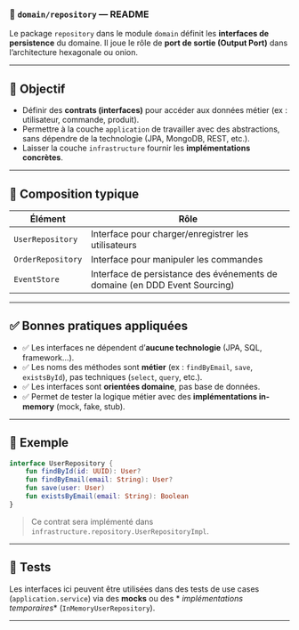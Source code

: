 ### 📁 `domain/repository` — README

Le package `repository` dans le module `domain` définit les **interfaces de persistence** du domaine. Il joue le rôle de
**port de sortie (Output Port)** dans l’architecture hexagonale ou onion.

---

## 🎯 Objectif

* Définir des **contrats (interfaces)** pour accéder aux données métier (ex : utilisateur, commande, produit).
* Permettre à la couche `application` de travailler avec des abstractions, sans dépendre de la technologie (JPA,
  MongoDB, REST, etc.).
* Laisser la couche `infrastructure` fournir les **implémentations concrètes**.

---

## 🧱 Composition typique

| Élément           | Rôle                                                                       |
|-------------------|----------------------------------------------------------------------------|
| `UserRepository`  | Interface pour charger/enregistrer les utilisateurs                        |
| `OrderRepository` | Interface pour manipuler les commandes                                     |
| `EventStore`      | Interface de persistance des événements de domaine (en DDD Event Sourcing) |

---

## ✅ Bonnes pratiques appliquées

* ✅ Les interfaces ne dépendent d’**aucune technologie** (JPA, SQL, framework…).
* ✅ Les noms des méthodes sont **métier** (ex : `findByEmail`, `save`, `existsById`), pas techniques (`select`, `query`,
  etc.).
* ✅ Les interfaces sont **orientées domaine**, pas base de données.
* ✅ Permet de tester la logique métier avec des **implémentations in-memory** (mock, fake, stub).

---

## 📌 Exemple

```kotlin
interface UserRepository {
    fun findById(id: UUID): User?
    fun findByEmail(email: String): User?
    fun save(user: User)
    fun existsByEmail(email: String): Boolean
}
```

> Ce contrat sera implémenté dans `infrastructure.repository.UserRepositoryImpl`.

---

## 🧪 Tests

Les interfaces ici peuvent être utilisées dans des tests de use cases (`application.service`) via des **mocks** ou des *
*implémentations temporaires** (`InMemoryUserRepository`).

---


